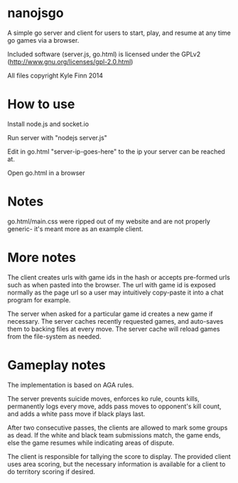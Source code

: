# nanojsgo

A simple go server and client for users to start, play, and resume at any time go games via a browser. 

Included software (server.js, go.html) is licensed under the GPLv2 (http://www.gnu.org/licenses/gpl-2.0.html)

All files copyright Kyle Finn 2014 

# How to use

Install node.js and socket.io

Run server with "nodejs server.js"

Edit in go.html "server-ip-goes-here" to the ip your server can be reached at.

Open go.html in a browser

# Notes

go.html/main.css were ripped out of my website and are not properly generic- it's meant more as an example client.

# More notes

The client creates urls with game ids in the hash or accepts pre-formed urls such as when pasted into the browser.
The url with game id is exposed normally as the page url so a user may intuitively copy-paste it into a chat program for example.

The server when asked for a particular game id creates a new game if necessary.
The server caches recently requested games, and auto-saves them to backing files at every move.
The server cache will reload games from the file-system as needed.

# Gameplay notes

The implementation is based on AGA rules.

The server prevents suicide moves, enforces ko rule, counts kills, permanently logs every move, adds pass moves to opponent's kill count, and adds a white pass move if black plays last.

After two consecutive passes, the clients are allowed to mark some groups as dead. If the white and black team submissions match, the game ends, else the game resumes while indicating areas of dispute.

The client is responsible for tallying the score to display. The provided client uses area scoring, but the necessary information is available for a client to do territory scoring if desired.

